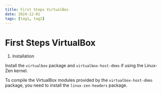 ```yaml
---
title: First Steps VirtualBox
date: 2024-12-01
tags: [tag1, tag2]
---
```


# First Steps VirtualBox

1. Installation

Install the `virtualbox` package and `virtualbox-host-dkms` if using the
Linux-Zen kernel.

To compile the VirtualBox modules provided by the `virtualbox-host-dkms`
package, you need to install the `linux-zen-headers` package.
